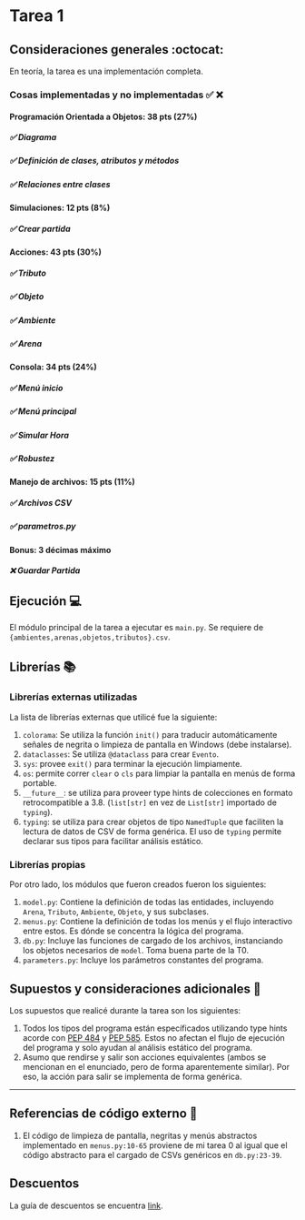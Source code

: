 # Tarea 1

## Consideraciones generales :octocat:

En teoría, la tarea es una implementación completa.

### Cosas implementadas y no implementadas :white_check_mark: :x:

#### Programación Orientada a Objetos: 38 pts (27%)
##### ✅  Diagrama
##### ✅ Definición de clases, atributos y métodos
##### ✅ Relaciones entre clases
#### Simulaciones: 12 pts (8%)
##### ✅ Crear partida
#### Acciones: 43 pts (30%)
##### ✅ Tributo
##### ✅ Objeto
##### ✅ Ambiente
##### ✅ Arena
#### Consola: 34 pts (24%)
##### ✅ Menú inicio
##### ✅ Menú principal
##### ✅ Simular Hora
##### ✅ Robustez
#### Manejo de archivos: 15 pts (11%)
##### ✅ Archivos CSV
##### ✅ parametros.py
#### Bonus: 3 décimas máximo
##### ❌ Guardar Partida
## Ejecución :computer:
El módulo principal de la tarea a ejecutar es  ```main.py```. Se requiere de `{ambientes,arenas,objetos,tributos}.csv`.

## Librerías :books:
### Librerías externas utilizadas
La lista de librerías externas que utilicé fue la siguiente:

1. ```colorama```: Se utiliza la función ```init()``` para traducir automáticamente señales de negrita o limpieza de pantalla en Windows (debe instalarse).
2. ```dataclasses```: Se utiliza `@dataclass` para crear `Evento`.
3. `sys`: provee `exit()` para terminar la ejecución limpiamente.
4. `os`: permite correr `clear` o `cls` para limpiar la pantalla en menús de forma portable.
5. `__future__`: se utiliza para proveer type hints de colecciones en formato retrocompatible a 3.8. (`list[str]` en vez de `List[str]` importado de `typing`).
6. `typing`: se utiliza para crear objetos de tipo `NamedTuple` que faciliten la lectura de datos de CSV de forma genérica. El uso de `typing` permite declarar sus tipos para facilitar análisis estático.

### Librerías propias
Por otro lado, los módulos que fueron creados fueron los siguientes:

1. `model.py`: Contiene la definición de todas las entidades, incluyendo `Arena`, `Tributo`, `Ambiente`, `Objeto`, y sus subclases.
2. `menus.py`: Contiene la definición de todas los menús y el flujo interactivo entre estos. Es dónde se concentra la lógica del programa.
3. `db.py`: Incluye las funciones de cargado de los archivos, instanciando los objetos necesarios de `model`. Toma buena parte de la T0.
4. `parameters.py`: Incluye los parámetros constantes del programa.

## Supuestos y consideraciones adicionales :thinking:
Los supuestos que realicé durante la tarea son los siguientes:

1. Todos los tipos del programa están específicados utilizando type hints acorde con [PEP 484](https://www.python.org/dev/peps/pep-0484/) y [PEP 585](https://www.python.org/dev/peps/pep-0585/). Estos no afectan el flujo de ejecución del programa y solo ayudan al análisis estático del programa.
2. Asumo que rendirse y salir son acciones equivalentes (ambos se mencionan en el enunciado, pero de forma aparentemente similar). Por eso, la acción para salir se implementa de forma genérica.


-------

## Referencias de código externo :book:

1. El código de limpieza de pantalla, negritas y menús abstractos implementado en `menus.py:10-65` proviene de mi tarea 0 al igual que el código abstracto para el cargado de CSVs genéricos en `db.py:23-39`.



## Descuentos
La guía de descuentos se encuentra [link](https://github.com/IIC2233/syllabus/blob/main/Tareas/Descuentos.md).
